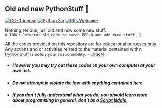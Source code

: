 ## Old and new PythonStuff 🐍 
[![CC-0 license](https://img.shields.io/badge/License-CC--0-blue.svg)](https://creativecommons.org/licenses/by-nd/4.0) [![Python 3.x](https://img.shields.io/badge/python-3.8.5-blue.svg)](https://www.python.org/downloads/release/python-385/) [![PRs Welcome](https://img.shields.io/badge/PRs-welcome-brightgreen.svg?style=flat-square)](http://makeapullrequest.com) 

Nothing serious, just old and now some new stuff.
<br/>
`# TODO: Refactor old code to match PEP-8 and add more stuff. 🤪`

All the codes provided on this repository are for educational purposes only.
Any actions and or activities related to the material contained within [PythonStuff](https://github.com/c0dehard/PythonStuff) is solely your responsibility.
\- [c0deN](https://github.com/c0dehard/)
- ##### However you may try out these codes on your own computer at your own risk.
- ##### Do not attempt to violate the law with anything contained here.
- ##### If you don't fully understand what you do, you should learn more about programming in general, don't be a [Script kiddie](https://en.wikipedia.org/wiki/Script_kiddie). 
